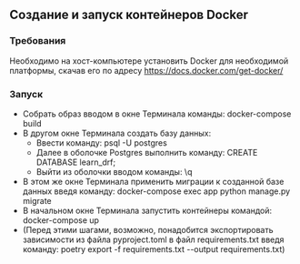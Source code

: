 ## Создание и запуск контейнеров Docker
### Требования
Необходимо на хост-компьютере установить Docker для необходимой платформы, скачав его по адресу https://docs.docker.com/get-docker/

### Запуск
- Собрать образ вводом в окне Терминала команды: docker-compose build
- В другом окне Терминала создать базу данных:
  - Ввести команду: psql -U postgres
  - Далее в оболочке Postgres выполнить команду: CREATE DATABASE learn_drf;
  - Выйти из оболочки вводом команды: \q
- В этом же окне Терминала применить миграции к созданной базе данных введя команду: docker-compose exec app python manage.py migrate
- В начальном окне Терминала запустить контейнеры командой: docker-compose up
- (Перед этими шагами, возможно, понадобится экспортировать зависимости из файла pyproject.toml в файл requirements.txt введя команду: poetry export -f requirements.txt --output requirements.txt)
